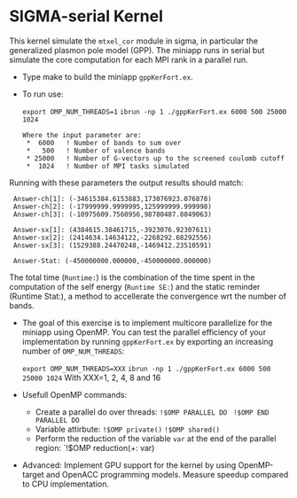 SIGMA-serial Kernel
===================

This kernel simulate the `mtxel_cor` module in sigma, in particular the generalized plasmon pole model (GPP). The miniapp runs in serial but simulate the core computation for each MPI rank in a parallel run.

* Type make to build the miniapp `gppKerFort.ex`.

* To run use: 

  `export OMP_NUM_THREADS=1`
  `ibrun -np 1 ./gppKerFort.ex 6000 500 25000 1024`

   ```
   Where the input parameter are: 
    *  6000   ! Number of bands to sum over
    *   500   ! Number of valence bands
    * 25000   ! Number of G-vectors up to the screened coulomb cutoff
    *  1024   ! Number of MPI tasks simulated
   ```

Running with these parameters the output results should match:
```
 Answer-ch[1]: (-34615384.6153883,173076923.076878)
 Answer-ch[2]: (-17999999.9999995,125999999.999998)
 Answer-ch[3]: (-10975609.7560956,98780487.8049063)
 
 Answer-sx[1]: (4384615.38461715,-3923076.92307611)
 Answer-sx[2]: (2414634.14634122,-2268292.68292556)
 Answer-sx[3]: (1529388.24470248,-1469412.23510591)
 
 Answer-Stat: (-450000000.000000,-450000000.000000)
```

The total time (`Runtime:`) is the combination of the time spent in the computation of the self energy (`Runtime SE:`) and the static reminder (Runtime Stat:), a method to accellerate the convergence wrt the number of bands.

* The goal of this exercise is to implement multicore parallelize for the miniapp using OpenMP. You can test the parallel efficiency of your implementation by running `gppKerFort.ex` by exporting an increasing number of `OMP_NUM_THREADS`:

  `export OMP_NUM_THREADS=XXX`
  `ibrun -np 1 ./gppKerFort.ex 6000 500 25000 1024`
   With XXX=1, 2, 4, 8 and 16

* Usefull OpenMP commands:
   * Create a parallel do over threads:
     `!$OMP PARALLEL DO ` 
     `!$OMP END PARALLEL DO `
   * Variable attirbute:
     `!$OMP private()`
     `!$OMP shared()`
   * Perform the reduction of the variable `var` at the end of the parallel region:
     `!$OMP reduction(+: var)

* Advanced: Implement GPU support for the kernel by using OpenMP-target and OpenACC programming models. Measure speedup compared to CPU implementation. 
